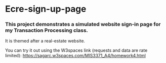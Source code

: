 # Ecre-sign-up-page

### This project demonstrates a simulated website sign-in page for my Transaction Processing class. 
It is themed after a real-estate website.

You can try it out using the W3spaces link (requests and data are rate limited): https://sagarc.w3spaces.com/MIS3371_A4/homework4.html
